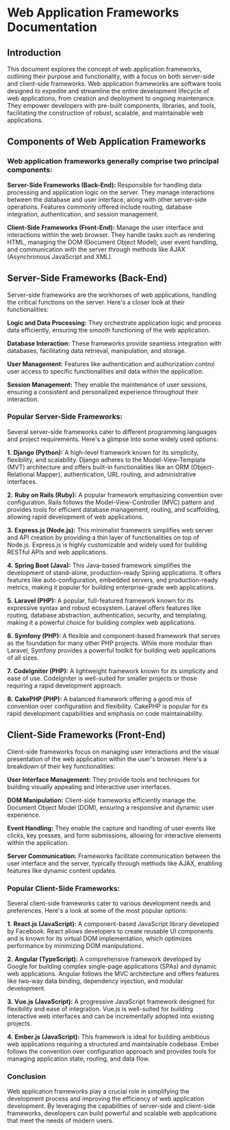 # Web Application Frameworks Documentation

## Introduction

This document explores the concept of web application frameworks, outlining their purpose and functionality, with a focus on both server-side and client-side frameworks. Web application frameworks are software tools designed to expedite and streamline the entire development lifecycle of web applications, from creation and deployment to ongoing maintenance. They empower developers with pre-built components, libraries, and tools, facilitating the construction of robust, scalable, and maintainable web applications.

## Components of Web Application Frameworks

### Web application frameworks generally comprise two principal components:



__Server-Side Frameworks (Back-End):__ Responsible for handling data processing and application logic on the server. They manage interactions between the database and user interface, along with other server-side operations. Features commonly offered include routing, database integration, authentication, and session management.

__Client-Side Frameworks (Front-End):__ Manage the user interface and interactions within the web browser. They handle tasks such as rendering HTML, managing the DOM (Document Object Model), user event handling, and communication with the server through methods like AJAX (Asynchronous JavaScript and XML).

## Server-Side Frameworks (Back-End)

Server-side frameworks are the workhorses of web applications, handling the critical functions on the server. Here's a closer look at their functionalities:



__Logic and Data Processing:__ They orchestrate application logic and process data efficiently, ensuring the smooth functioning of the web application.

__Database Interaction:__ These frameworks provide seamless integration with databases, facilitating data retrieval, manipulation, and storage.

__User Management:__ Features like authentication and authorization control user access to specific functionalities and data within the application.

__Session Management:__ They enable the maintenance of user sessions, ensuring a consistent and personalized experience throughout their interaction.

### Popular Server-Side Frameworks:

Several server-side frameworks cater to different programming languages and project requirements. Here's a glimpse into some widely used options:



__1.__ __Django (Python):__ A high-level framework known for its simplicity, flexibility, and scalability. Django adheres to the Model-View-Template (MVT) architecture and offers built-in functionalities like an ORM (Object-Relational Mapper), authentication, URL routing, and administrative interfaces.

__2.__ __Ruby on Rails (Ruby):__ A popular framework emphasizing convention over configuration. Rails follows the Model-View-Controller (MVC) pattern and provides tools for efficient database management, routing, and scaffolding, allowing rapid development of web applications.

__3.__ __Express.js (Node.js):__ This minimalist framework simplifies web server and API creation by providing a thin layer of functionalities on top of Node.js. Express.js is highly customizable and widely used for building RESTful APIs and web applications.

__4.__ __Spring Boot (Java):__ This Java-based framework simplifies the development of stand-alone, production-ready Spring applications. It offers features like auto-configuration, embedded servers, and production-ready metrics, making it popular for building enterprise-grade web applications.

__5.__ __Laravel (PHP):__ A popular, full-featured framework known for its expressive syntax and robust ecosystem. Laravel offers features like routing, database abstraction, authentication, security, and templating, making it a powerful choice for building complex web applications.

__6.__ __Symfony (PHP):__ A flexible and component-based framework that serves as the foundation for many other PHP projects. While more modular than Laravel, Symfony provides a powerful toolkit for building web applications of all sizes.

__7.__ __CodeIgniter (PHP):__ A lightweight framework known for its simplicity and ease of use. CodeIgniter is well-suited for smaller projects or those requiring a rapid development approach.

__8.__ __CakePHP (PHP):__ A balanced framework offering a good mix of convention over configuration and flexibility. CakePHP is popular for its rapid development capabilities and emphasis on code maintainability.


## Client-Side Frameworks (Front-End)

Client-side frameworks focus on managing user interactions and the visual presentation of the web application within the user's browser. Here's a breakdown of their key functionalities:



__User Interface Management:__ They provide tools and techniques for building visually appealing and interactive user interfaces.

__DOM Manipulation:__ Client-side frameworks efficiently manage the Document Object Model (DOM), ensuring a responsive and dynamic user experience.

__Event Handling:__ They enable the capture and handling of user events like clicks, key presses, and form submissions, allowing for interactive elements within the application.

__Server Communication:__ Frameworks facilitate communication between the user interface and the server, typically through methods like AJAX, enabling features like dynamic content updates.

### Popular Client-Side Frameworks:

Several client-side frameworks cater to various development needs and preferences. Here's a look at some of the most popular options:



__1.__ __React.js (JavaScript):__ A component-based JavaScript library developed by Facebook. React allows developers to create reusable UI components and is known for its virtual DOM implementation, which optimizes performance by minimizing DOM manipulations.

__2.__ __Angular (TypeScript):__ A comprehensive framework developed by Google for building complex single-page applications (SPAs) and dynamic web applications. Angular follows the MVC architecture and offers features like two-way data binding, dependency injection, and modular development.

__3.__ __Vue.js (JavaScript):__ A progressive JavaScript framework designed for flexibility and ease of integration. Vue.js is well-suited for building interactive web interfaces and can be incrementally adopted into existing projects.

__4.__ __Ember.js (JavaScript):__ This framework is ideal for building ambitious web applications requiring a structured and maintainable codebase. Ember follows the convention over configuration approach and provides tools for managing application state, routing, and data flow.

### Conclusion

Web application frameworks play a crucial role in simplifying the development process and improving the efficiency of web application development. By leveraging the capabilities of server-side and client-side frameworks, developers can build powerful and scalable web applications that meet the needs of modern users.






